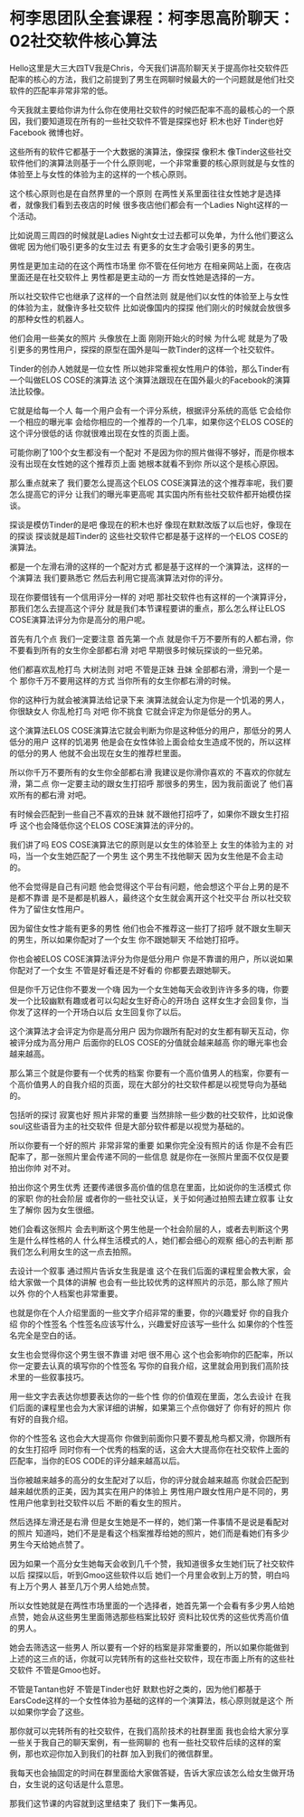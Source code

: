# 柯李思团队全套课程：柯李思高阶聊天：02社交软件核心算法

Hello这里是大三大四TV我是Chris，今天我们讲高阶聊天关于提高你社交软件匹配率的核心的方法，我们之前提到了男生在网聊时候最大的一个问题就是他们社交软件的匹配率非常非常的低。

今天我就主要给你讲为什么你在使用社交软件的时候匹配率不高的最核心的一个原因，我们要知道现在所有的一些社交软件不管是探探也好 积木也好 Tinder也好 Facebook 微博也好。

这些所有的软件它都基于一个大数据的演算法，像探探 像积木 像Tinder这些社交软件他们的演算法则基于一个什么原则呢，一个非常重要的核心原则就是与女性的体验至上与女性的体验为主的这样的一个核心原则。

这个核心原则也是在自然界里的一个原则 在两性关系里面往往女性她才是选择者，就像我们看到去夜店的时候 很多夜店他们都会有一个Ladies Night这样的一个活动。

比如说周三周四的时候就是Ladies Night女士过去都可以免单，为什么他们要这么做呢 因为他们吸引更多的女生过去 有更多的女生才会吸引更多的男生。

男性是更加主动的在这个两性市场里 你不管在任何地方 在相亲网站上面，在夜店里面还是在社交软件上 男性都是更主动的一方 而女性她是选择的一方。

所以社交软件它也继承了这样的一个自然法则 就是他们以女性的体验至上与女性的体验为主，就像许多社交软件 比如说像国内的探探 他们刚火的时候就会放很多的那种女性的机器人。

他们会用一些美女的照片 头像放在上面 刚刚开始火的时候 为什么呢 就是为了吸引更多的男性用户，探探的原型在国外是叫一款Tinder的这样一个社交软件。

Tinder的创办人她就是一位女性 所以她非常重视女性用户的体验，那么Tinder有一个叫做ELOS COSE的演算法 这个演算法跟现在在国外最火的Facebook的演算法比较像。

它就是给每一个人 每一个用户会有一个评分系统，根据评分系统的高低 它会给你一个相应的曝光率 会给你相应的一个推荐的一个几率，如果你这个ELOS COSE的这个评分很低的话 你就很难出现在女性的页面上面。

可能你刷了100个女生都没有一个配对 不是因为你的照片做得不够好，而是你根本没有出现在女性她的这个推荐页上面 她根本就看不到你 所以这个是核心原因。

那么重点就来了 我们要怎么提高这个ELOS COSE演算法的这个推荐率呢，我们要怎么提高它的评分 让我们的曝光率更高呢 其实国内所有些社交软件都开始模仿探谈。

探谈是模仿Tinder的是吧 像现在的积木也好 像现在默默改版了以后也好，像现在的探谈 探谈就是超Tinder的 这些社交软件它都是基于这样的一个ELOS COSE的演算法。

都是一个左滑右滑的这样的一个配对方式 都是基于这样的一个演算法，这样的一个演算法 我们要熟悉它 然后去利用它提高演算法对你的评分。

现在你要借钱有一个信用评分一样的 对吧 那社交软件也有这样的一个演算评分，那我们怎么去提高这个评分 就是我们本节课程要讲的重点，那么怎么样让ELOS COSE演算法评分为你是高分的用户呢。

首先有几个点 我们一定要注意 首先第一个点 就是你千万不要所有的人都右滑，你不要看到所有的女生你全部都右滑 对吧 早期很多时候玩探谈的一些兄弟。

他们都喜欢乱枪打鸟 大树法则 对吧 不管是正妹 丑妹 全部都右滑，滑到一个是一个 那你千万不要用这样的方式 当你所有的女生你都右滑的时候。

你的这种行为就会被演算法给记录下来 演算法就会认定为你是一个饥渴的男人，你很缺女人 你乱枪打鸟 对吧 你不挑食 它就会评定为你是低分的男人。

这个演算法ELOS COSE演算法它就会判断为你是这种低分的用户，那低分的男人 低分的用户 这样的饥渴男 他是会在女性体验上面会给女生造成不悦的，所以这样的低分的男人 他就不会出现在女生的推荐栏里面。

所以你千万不要所有的女生你全部都右滑 我建议是你滑你喜欢的 不喜欢的你就左滑，第二点 你一定要主动的跟女生打招呼 那很多的男生，因为我前面说了 他们喜欢所有的都右滑 对吧。

有时候会匹配到一些自己不喜欢的丑妹 就不跟他打招呼了，如果你不跟女生打招呼 这个也会降低你这个ELOS COSE演算法的评分的。

我们讲了吗 EOS COSE演算法它的原则是以女生的体验至上 女生的体验为主的 对吗，当一个女生她匹配了一个男生 这个男生不找他聊天 因为女生他是不会主动的。

他不会觉得是自己有问题 他会觉得这个平台有问题，他会想这个平台上男的是不是都不靠谱 是不是都是机器人，最终这个女生就会离开这个社交平台 所以社交软件为了留住女性用户。

因为留住女性才能有更多的男性 他们也会不推荐这一些打了招呼 就不跟女生聊天的男生，所以如果你配对了一个女生 你不跟她聊天 不给她打招呼。

你也会被ELOS COSE演算法评分为你是低分用户 你是不靠谱的用户，所以说如果你配对了一个女生 不管是好看还是不好看的 你都要去跟她聊天。

但是你千万记住你不要发一个嗨 因为一个女生她每天会收到许许多多的嗨，你要发一个比较幽默有趣或者可以勾起女生好奇心的开场白 这样女生才会回复你，当你发了这样的一个开场白以后 女生回复你了以后。

这个演算法才会评定为你是高分用户 因为你跟所有配对的女生都有聊天互动，你被评分成为高分用户 后面你的ELOS COSE的分值就会越来越高 你的曝光率也会越来越高。

那么第三个就是你要有一个优秀的档案 你要有一个高价值男人的档案，你要有一个高价值男人的自我介绍的页面，现在大部分的社交软件都是以视觉导向为基础的。

包括听的探讨 寂寞也好 照片非常的重要 当然排除一些少数的社交软件，比如说像soul这些语音为主的社交软件 但是大部分软件都是以视觉为基础的。

所以你要有一个好的照片 非常非常的重要 如果你完全没有照片的话 你是不会有匹配率了，那一张照片里会传递不同的一些信息 就是你在一张照片里面不仅仅是要拍出你帅 对不对。

拍出你这个男生优秀 还要传递很多高价值的信息在里面，比如说你的生活模式 你的家职 你的社会阶层 或者你的一些社交认证，关于如何通过拍照去建立叙事 让女生了解你 因为女生很细。

她们会看这张照片 会去判断这个男生他是一个社会阶层的人，或者去判断这个男生是什么样性格的人 什么样生活模式的人，她们都会细心的观察 细心的去判断 那我们怎么利用女生的这一点去拍照。

去设计一个叙事 通过照片告诉女生我是谁 这个在我们后面的课程里会教大家，会给大家做一个具体的讲解 也会有一些比较优秀的这样照片的示范，那么除了照片以外 你的个人档案也非常重要。

也就是你在个人介绍里面的一些文字介绍非常的重要，你的兴趣爱好 你的自我介绍 你的个性签名 个性签名应该写什么，兴趣爱好应该写一些什么 如果你的个性签名完全是空白的话。

女生也会觉得你这个男生很不靠谱 对吧 很不用心 这个也会影响你的匹配率，所以你一定要去认真的填写你的个性签名 写你的自我介绍，这里就会用到我们高阶技术里的一些叙事技巧。

用一些文字去表达你想要表达你的一些个性 你的价值观在里面，怎么去设计 在我们后面的课程里也会为大家详细的讲解，如果第三个点你做好了 你有好的照片 你有好的自我介绍。

你的个性签名 这也会大大提高你 你做到前面你只要不要乱枪鸟都又滑，你跟所有的女生打招呼 同时你有一个优秀的档案的话，这会大大提高你在社交软件上面的匹配率，当你的EOS CODE的评分越来越高以后。

当你被越来越多的高分的女生配对了以后，你的评分就会越来越高 你就会匹配到越来越优质的正美，因为其实在用户的体验上 男性用户跟女性用户是不同的，男性用户他拿到社交软件以后 不断的看女生的照片。

然后选择左滑还是右滑 但是女生她是不一样的，她们第一件事情不是说是看配对的照片 知道吗，她们不是是看这个档案推荐给她的照片，她们而是看她们有多少男生今天给她点赞了。

因为如果一个高分女生她每天会收到几千个赞，我知道很多女生她们玩了社交软件以后 探探以后，听到Gmoo这些软件以后 她们一个月里会收到上万的赞，明白吗 有上万个男人 甚至几万个男人给她点赞。

所以女性她就是在两性市场里面的一个选择者，她首先第一个会看有多少男人给她点赞，她会从这些男生里面筛选那些档案比较好 资料比较优秀的这些优秀高价值的男人。

她会去筛选这一些男人 所以要有一个好的档案是非常重要的，所以如果你能做到上述的这三点的话，你就可以完转所有的这些社交软件，现在市面上所有的这些社交软件 不管是Gmoo也好。

不管是Tantan也好 不管是Tinder也好 默默也好之类的，因为他们都基于EarsCode这样的一个女性体验为基础的这样的一个演算法，核心原则就是这个 所以如果你学会了这些。

那你就可以完转所有的社交软件，在我们高阶技术的社群里面 我也会给大家分享一些关于我自己的聊天案例，有一些网聊的 也有一些社交软件后续的这样的案例，那也欢迎你加入到我们的社群 加入到我们的微信群里。

我每天也会抽固定的时间在群里面给大家做答疑，告诉大家应该怎么给女生做开场白，女生说的这句话是什么意思。

那我们这节课的内容就到这里结束了 我们下一集再见。